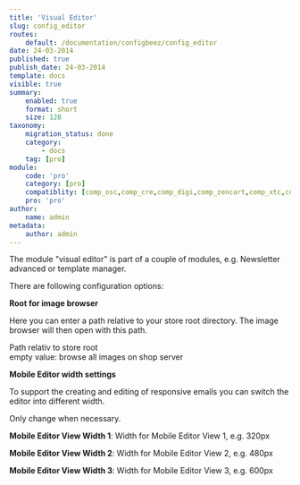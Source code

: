 ```yaml
---
title: 'Visual Editor'
slug: config_editor
routes:
    default: /documentation/configbeez/config_editor
date: 24-03-2014
published: true
publish_date: 24-03-2014
template: docs
visible: true
summary:
    enabled: true
    format: short
    size: 128
taxonomy:
    migration_status: done
    category:
        - docs
    tag: [pro]
module:
    code: 'pro'
    category: [pro]
    compatiblity: [comp_osc,comp_cre,comp_digi,comp_zencart,comp_xtc,comp_gambio]   
    pro: 'pro'       
author:
    name: admin
metadata:
    author: admin
---
```


The module "visual editor" is part of a couple of modules, e.g. Newsletter advanced or template manager.

There are following configuration options:

**Root for image browser**

Here you can enter a path relative to your store root directory. The image browser will then open with this path.

Path relativ to store root  
 empty value: browse all images on shop server



**Mobile Editor width settings**

To support the creating and editing of responsive emails you can switch the editor into different width.

Only change when necessary.

**Mobile Editor View Width 1**: Width for Mobile Editor View 1, e.g. 320px

**Mobile Editor View Width 2**: Width for Mobile Editor View 2, e.g. 480px

**Mobile Editor View Width 3**: Width for Mobile Editor View 3, e.g. 600px
